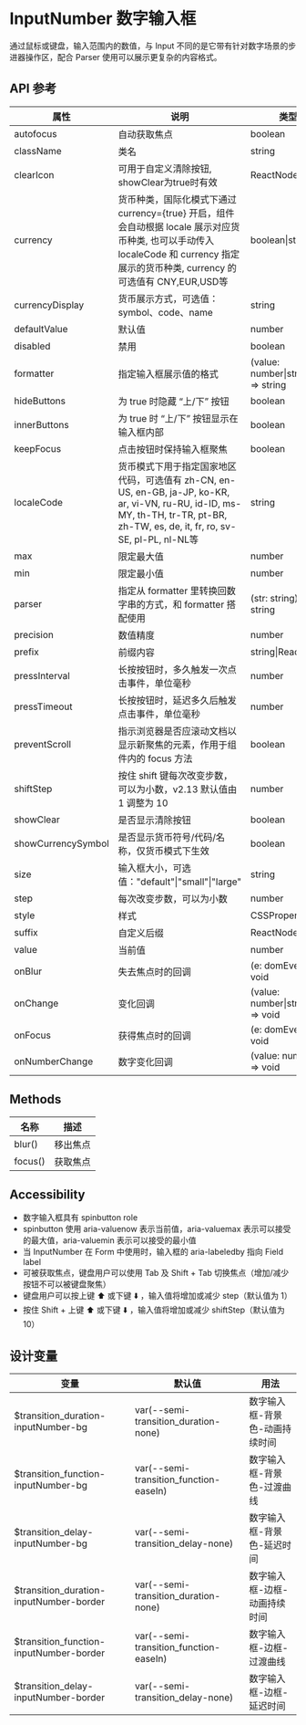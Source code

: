 # InputNumber 数字输入框

通过鼠标或键盘，输入范围内的数值，与 Input 不同的是它带有针对数字场景的步进器操作区，配合 Parser 使用可以展示更复杂的内容格式。

## API 参考

| 属性 | 说明 | 类型 | 默认值 | 版本 |
| ---- | ---- | ---- | ------ | ---- |
| autofocus | 自动获取焦点 | boolean | false |  |
| className | 类名 | string | - |  |
| clearIcon | 可用于自定义清除按钮, showClear为true时有效 | ReactNode |  | 2.25.0 |
| currency | 货币种类，国际化模式下通过 currency={true} 开启，组件会自动根据 locale 展示对应货币种类, 也可以手动传入 localeCode 和 currency 指定展示的货币种类, currency 的可选值有 CNY,EUR,USD等 | boolean\|string | false | 2.77.0 |
| currencyDisplay | 货币展示方式，可选值：symbol、code、name | string | symbol | 2.77.0 |
| defaultValue | 默认值 | number |  |  |
| disabled | 禁用 | boolean | false |  |
| formatter | 指定输入框展示值的格式 | (value: number\|string) => string | - |  |
| hideButtons | 为 true 时隐藏 “上/下” 按钮 | boolean | false | 1.0.0 |
| innerButtons | 为 true 时 “上/下” 按钮显示在输入框内部 | boolean | false | 1.5.0 |
| keepFocus | 点击按钮时保持输入框聚焦 | boolean | false | 1.10.0 |
| localeCode | 货币模式下用于指定国家地区代码，可选值有 zh-CN, en-US, en-GB, ja-JP, ko-KR, ar, vi-VN, ru-RU, id-ID, ms-MY, th-TH, tr-TR, pt-BR, zh-TW, es, de, it, fr, ro, sv-SE, pl-PL, nl-NL等 | string | - | 2.77.0 |
| max | 限定最大值 | number | Infinity |  |
| min | 限定最小值 | number | -Infinity |  |
| parser | 指定从 formatter 里转换回数字串的方式，和 formatter 搭配使用 | (str: string) => string | - |  |
| precision | 数值精度 | number | - |  |
| prefix | 前缀内容 | string\|ReactNode |  |  |
| pressInterval | 长按按钮时，多久触发一次点击事件，单位毫秒 | number | 250 |  |
| pressTimeout | 长按按钮时，延迟多久后触发点击事件，单位毫秒 | number | 250 |  |
| preventScroll | 指示浏览器是否应滚动文档以显示新聚焦的元素，作用于组件内的 focus 方法 | boolean |  |  |
| shiftStep | 按住 shift 键每次改变步数，可以为小数，v2.13 默认值由 1 调整为 10 | number | 10 | 1.5.0 |
| showClear | 是否显示清除按钮 | boolean | false | 0.35.0 |
| showCurrencySymbol | 是否显示货币符号/代码/名称，仅货币模式下生效 | boolean | true | 2.77.0 |
| size | 输入框大小，可选值："default"\|"small"\|"large" | string | 'default' |  |
| step | 每次改变步数，可以为小数 | number | 1 |  |
| style | 样式 | CSSProperties | - |  |
| suffix | 自定义后缀 | ReactNode |  |  |
| value | 当前值 | number |  |  |
| onBlur | 失去焦点时的回调 | (e: domEvent) => void | () => {} | 1.0.0 |
| onChange | 变化回调 | (value: number\|string) => void | - |  |
| onFocus | 获得焦点时的回调 | (e: domEvent) => void | () => {} | 1.0.0 |
| onNumberChange | 数字变化回调 | (value: number) => void | - | 1.9.0 |

## Methods

| 名称 | 描述 |
| ---- | ---- |
| blur() | 移出焦点 |
| focus() | 获取焦点 |

## Accessibility

- 数字输入框具有 spinbutton role
- spinbutton 使用 aria-valuenow 表示当前值，aria-valuemax 表示可以接受的最大值，aria-valuemin 表示可以接受的最小值
- 当 InputNumber 在 Form 中使用时，输入框的 aria-labeledby 指向 Field label
- 可被获取焦点，键盘用户可以使用 Tab 及 Shift + Tab 切换焦点（增加/减少按钮不可以被键盘聚焦）
- 键盘用户可以按上键 ⬆️ 或下键 ⬇️ ，输入值将增加或减少 step（默认值为 1）
- 按住 Shift + 上键 ⬆️ 或下键 ⬇️ ，输入值将增加或减少 shiftStep（默认值为 10）

## 设计变量

| 变量 | 默认值 | 用法 |
| ---- | ------ | ---- |
| $transition_duration-inputNumber-bg | var(--semi-transition_duration-none) | 数字输入框-背景色-动画持续时间 |
| $transition_function-inputNumber-bg | var(--semi-transition_function-easeIn) | 数字输入框-背景色-过渡曲线 |
| $transition_delay-inputNumber-bg | var(--semi-transition_delay-none) | 数字输入框-背景色-延迟时间 |
| $transition_duration-inputNumber-border | var(--semi-transition_duration-none) | 数字输入框-边框-动画持续时间 |
| $transition_function-inputNumber-border | var(--semi-transition_function-easeIn) | 数字输入框-边框-过渡曲线 |
| $transition_delay-inputNumber-border | var(--semi-transition_delay-none) | 数字输入框-边框-延迟时间 |
